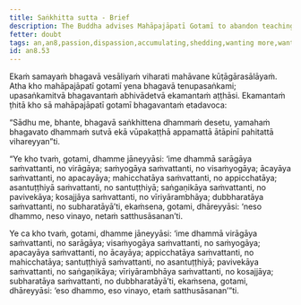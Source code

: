 ```yaml
---
title: Saṅkhitta sutta - Brief
description: The Buddha advises Mahāpajāpatī Gotamī to abandon teachings that lead to passion, being bound, accumulating, wanting more, discontentment, company, laziness, and being burdensome. Instead, embrace teachings that lead to dispassion, being unbound, shedding, wanting less, contentment, solitude, the arousal of energy, and being unburdensome.
fetter: doubt
tags: an,an8,passion,dispassion,accumulating,shedding,wanting more,wanting less,discontentment,contentment,company,solitude,laziness,arousal of energy,burdensome,unburdensome
id: an8.53
---
```


Ekaṁ samayaṁ bhagavā vesāliyaṁ viharati mahāvane kūṭāgārasālāyaṁ. Atha kho mahāpajāpatī gotamī yena bhagavā tenupasaṅkami; upasaṅkamitvā bhagavantaṁ abhivādetvā ekamantaṁ aṭṭhāsi. Ekamantaṁ ṭhitā kho sā mahāpajāpatī gotamī bhagavantaṁ etadavoca:

“Sādhu me, bhante, bhagavā saṅkhittena dhammaṁ desetu, yamahaṁ bhagavato dhammaṁ sutvā ekā vūpakaṭṭhā appamattā ātāpinī pahitattā vihareyyan”ti.

“Ye kho tvaṁ, gotami, dhamme jāneyyāsi: ‘ime dhammā sarāgāya saṁvattanti, no virāgāya; saṁyogāya saṁvattanti, no visaṁyogāya; ācayāya saṁvattanti, no apacayāya; mahicchatāya saṁvattanti, no appicchatāya; asantuṭṭhiyā saṁvattanti, no santuṭṭhiyā; saṅgaṇikāya saṁvattanti, no pavivekāya; kosajjāya saṁvattanti, no vīriyārambhāya; dubbharatāya saṁvattanti, no subharatāyā’ti, ekaṁsena, gotami, dhāreyyāsi: ‘neso dhammo, neso vinayo, netaṁ satthusāsanan’ti.

Ye ca kho tvaṁ, gotami, dhamme jāneyyāsi: ‘ime dhammā virāgāya saṁvattanti, no sarāgāya; visaṁyogāya saṁvattanti, no saṁyogāya; apacayāya saṁvattanti, no ācayāya; appicchatāya saṁvattanti, no mahicchatāya; santuṭṭhiyā saṁvattanti, no asantuṭṭhiyā; pavivekāya saṁvattanti, no saṅgaṇikāya; vīriyārambhāya saṁvattanti, no kosajjāya; subharatāya saṁvattanti, no dubbharatāyā’ti, ekaṁsena, gotami, dhāreyyāsi: ‘eso dhammo, eso vinayo, etaṁ satthusāsanan’”ti.